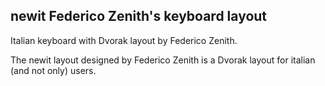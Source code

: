## newit Federico Zenith's keyboard layout

Italian keyboard with Dvorak layout by Federico Zenith.

The newit layout designed by Federico Zenith is a Dvorak layout for italian
(and not only) users.
